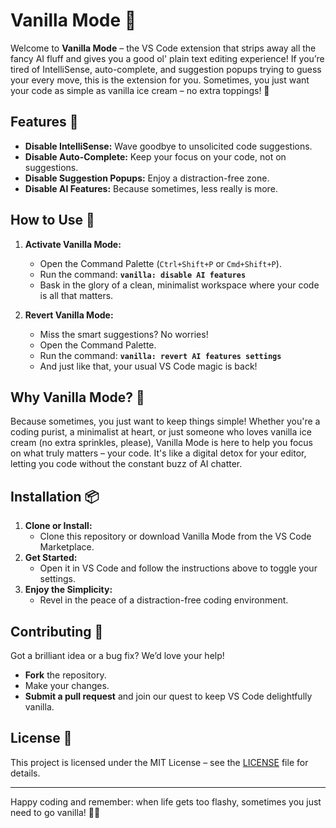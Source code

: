 # Vanilla Mode 🍦

Welcome to **Vanilla Mode** – the VS Code extension that strips away all the fancy AI fluff and gives you a good ol' plain text editing experience! If you’re tired of IntelliSense, auto-complete, and suggestion popups trying to guess your every move, this is the extension for you. Sometimes, you just want your code as simple as vanilla ice cream – no extra toppings! 🍨

## Features 🚀

- **Disable IntelliSense:** Wave goodbye to unsolicited code suggestions.
- **Disable Auto-Complete:** Keep your focus on your code, not on suggestions.
- **Disable Suggestion Popups:** Enjoy a distraction-free zone.
- **Disable AI Features:** Because sometimes, less really is more.

## How to Use 🔧

1. **Activate Vanilla Mode:**
   - Open the Command Palette (`Ctrl+Shift+P` or `Cmd+Shift+P`).
   - Run the command: **`vanilla: disable AI features`**
   - Bask in the glory of a clean, minimalist workspace where your code is all that matters.

2. **Revert Vanilla Mode:**
   - Miss the smart suggestions? No worries!
   - Open the Command Palette.
   - Run the command: **`vanilla: revert AI features settings`**
   - And just like that, your usual VS Code magic is back!

## Why Vanilla Mode? 🎉

Because sometimes, you just want to keep things simple! Whether you're a coding purist, a minimalist at heart, or just someone who loves vanilla ice cream (no extra sprinkles, please), Vanilla Mode is here to help you focus on what truly matters – your code. It's like a digital detox for your editor, letting you code without the constant buzz of AI chatter.

## Installation 📦

1. **Clone or Install:**
   - Clone this repository or download Vanilla Mode from the VS Code Marketplace.
2. **Get Started:**
   - Open it in VS Code and follow the instructions above to toggle your settings.
3. **Enjoy the Simplicity:**
   - Revel in the peace of a distraction-free coding environment.

## Contributing 🤝

Got a brilliant idea or a bug fix? We’d love your help!  
- **Fork** the repository.
- Make your changes.
- **Submit a pull request** and join our quest to keep VS Code delightfully vanilla.

## License 📄

This project is licensed under the MIT License – see the [LICENSE](LICENSE) file for details.

---

Happy coding and remember: when life gets too flashy, sometimes you just need to go vanilla! 🍦✨
